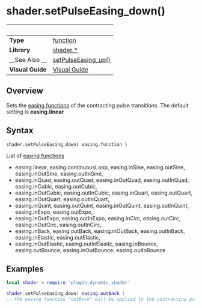 # shader.setPulseEasing_down()

|                      | &nbsp; 
| -------------------- | ---------------------------------------------------------------
| __Type__             | [function](http://docs.coronalabs.com/api/type/Function.html)
| __Library__          | [shader.*](README.md)
| __See Also __        | [setPulseEasing_up()](setPulseEasing_up.markdown)
| __Visual Guide__     | [Visual Guide](http://dynamicshader.com/)


## Overview

Sets the [easing functions](https://docs.coronalabs.com/api/library/easing/index.html) of the contracting pulse transitions.
The default setting is __easing.linear__


## Syntax

	shader.setPulseEasing_down( easing.function )

List of [easing functions](https://docs.coronalabs.com/api/library/easing/index.html)
- easing.linear, easing.continuousLoop, easing.inSine, easing.outSine, easing.inOutSine, easing.outInSine, 
- easing.inQuad, easing.outQuad, easing.inOutQuad, easing.outInQuad, easing.inCubic, easing.outCubic, 
- easing.inOutCubic, easing.outInCubic, easing.inQuart, easing.outQuart, easing.inOutQuart, easing.outInQuart,
- easing.inQuint, easing.outQuint, easing.inOutQuint, easing.outInQuint, easing.inExpo, easing.outExpo, 
- easing.inOutExpo, easing.outInExpo, easing.inCirc, easing.outCirc, easing.inOutCirc, easing.outInCirc,
- easing.inBack, easing.outBack, easing.inOutBack, easing.outInBack, easing.inElastic, easing.outElastic, 
- easing.inOutElastic, easing.outInElastic, easing.inBounce, easing.outBounce, easing.inOutBounce, easing.outInBounce

## Examples

``````lua
local shader = require 'plugin.dynamic_shader'

shader.setPulseEasing_down( easing.outBack ) 
-- the easing function "outBack" will be applied to the contracting pulse transitions

``````
